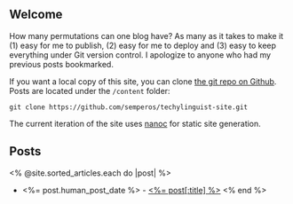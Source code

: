 ## Welcome ##

How many permutations can one blog have? As many as it takes to make it (1) easy for me to publish, (2) easy for me to deploy and (3) easy to keep everything under Git version control. I apologize to anyone who had my previous posts bookmarked.

If you want a local copy of this site, you can clone [the git repo on Github](https://github.com/semperos/techylinguist-site). Posts are located under the `/content` folder:

~~~~
git clone https://github.com/semperos/techylinguist-site.git
~~~~

The current iteration of the site uses [nanoc](http://nanoc.stoneship.org) for static site generation.

## Posts ##

<% @site.sorted_articles.each do |post| %>
 * <%= post.human_post_date %> - [<%= post[:title] %>](<%= post.path %>)
<% end %>

